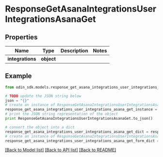 # ResponseGetAsanaIntegrationsUserIntegrationsAsanaGet


## Properties

Name | Type | Description | Notes
------------ | ------------- | ------------- | -------------
**integrations** | **object** |  | 

## Example

```python
from odin_sdk.models.response_get_asana_integrations_user_integrations_asana_get import ResponseGetAsanaIntegrationsUserIntegrationsAsanaGet

# TODO update the JSON string below
json = "{}"
# create an instance of ResponseGetAsanaIntegrationsUserIntegrationsAsanaGet from a JSON string
response_get_asana_integrations_user_integrations_asana_get_instance = ResponseGetAsanaIntegrationsUserIntegrationsAsanaGet.from_json(json)
# print the JSON string representation of the object
print ResponseGetAsanaIntegrationsUserIntegrationsAsanaGet.to_json()

# convert the object into a dict
response_get_asana_integrations_user_integrations_asana_get_dict = response_get_asana_integrations_user_integrations_asana_get_instance.to_dict()
# create an instance of ResponseGetAsanaIntegrationsUserIntegrationsAsanaGet from a dict
response_get_asana_integrations_user_integrations_asana_get_form_dict = response_get_asana_integrations_user_integrations_asana_get.from_dict(response_get_asana_integrations_user_integrations_asana_get_dict)
```
[[Back to Model list]](../README.md#documentation-for-models) [[Back to API list]](../README.md#documentation-for-api-endpoints) [[Back to README]](../README.md)


